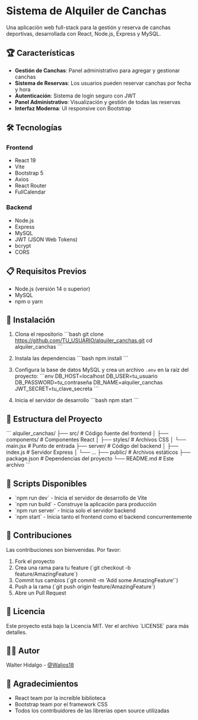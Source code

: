 # Sistema de Alquiler de Canchas

Una aplicación web full-stack para la gestión y reserva de canchas deportivas, desarrollada con React, Node.js, Express y MySQL.

## 🏆 Características

- **Gestión de Canchas**: Panel administrativo para agregar y gestionar canchas
- **Sistema de Reservas**: Los usuarios pueden reservar canchas por fecha y hora
- **Autenticación**: Sistema de login seguro con JWT
- **Panel Administrativo**: Visualización y gestión de todas las reservas
- **Interfaz Moderna**: UI responsive con Bootstrap

## 🛠️ Tecnologías

### Frontend
- React 19
- Vite
- Bootstrap 5
- Axios
- React Router
- FullCalendar

### Backend
- Node.js
- Express
- MySQL
- JWT (JSON Web Tokens)
- bcrypt
- CORS

## 📋 Requisitos Previos

- Node.js (versión 14 o superior)
- MySQL
- npm o yarn

## 🚀 Instalación

1. Clona el repositorio
\`\`\`bash
git clone https://github.com/TU_USUARIO/alquiler_canchas.git
cd alquiler_canchas
\`\`\`

2. Instala las dependencias
\`\`\`bash
npm install
\`\`\`

3. Configura la base de datos MySQL y crea un archivo `.env` en la raíz del proyecto:
\`\`\`env
DB_HOST=localhost
DB_USER=tu_usuario
DB_PASSWORD=tu_contraseña
DB_NAME=alquiler_canchas
JWT_SECRET=tu_clave_secreta
\`\`\`

4. Inicia el servidor de desarrollo
\`\`\`bash
npm start
\`\`\`

## 📁 Estructura del Proyecto

\`\`\`
alquiler_canchas/
├── src/                    # Código fuente del frontend
│   ├── components/         # Componentes React
│   ├── styles/            # Archivos CSS
│   └── main.jsx           # Punto de entrada
├── server/                # Código del backend
│   ├── index.js          # Servidor Express
│   └── ...
├── public/               # Archivos estáticos
├── package.json          # Dependencias del proyecto
└── README.md            # Este archivo
\`\`\`

## 🎯 Scripts Disponibles

- \`npm run dev\` - Inicia el servidor de desarrollo de Vite
- \`npm run build\` - Construye la aplicación para producción
- \`npm run server\` - Inicia solo el servidor backend
- \`npm start\` - Inicia tanto el frontend como el backend concurrentemente

## 🤝 Contribuciones

Las contribuciones son bienvenidas. Por favor:

1. Fork el proyecto
2. Crea una rama para tu feature (\`git checkout -b feature/AmazingFeature\`)
3. Commit tus cambios (\`git commit -m 'Add some AmazingFeature'\`)
4. Push a la rama (\`git push origin feature/AmazingFeature\`)
5. Abre un Pull Request

## 📝 Licencia

Este proyecto está bajo la Licencia MIT. Ver el archivo \`LICENSE\` para más detalles.

## 👨‍💻 Autor

Walter Hidalgo - [@Waljos18](https://github.com/Waljos18)

## 🙏 Agradecimientos

- React team por la increíble biblioteca
- Bootstrap team por el framework CSS
- Todos los contribuidores de las librerías open source utilizadas
